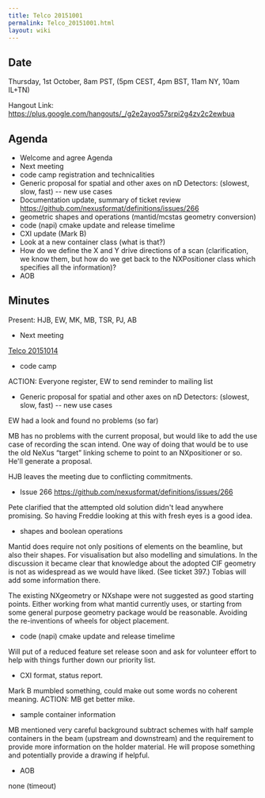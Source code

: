 ```yaml
---
title: Telco 20151001
permalink: Telco_20151001.html
layout: wiki
---
```


Date
----

Thursday, 1st October, 8am PST, (5pm CEST, 4pm BST, 11am NY, 10am IL+TN)

Hangout Link:
<https://plus.google.com/hangouts/_/g2e2ayoq57srpi2g4zv2c2ewbua>

Agenda
------

-   Welcome and agree Agenda
-   Next meeting
-   code camp registration and technicalities
-   Generic proposal for spatial and other axes on nD Detectors:
    (slowest, slow, fast) -- new use cases
-   Documentation update, summary of ticket review
    <https://github.com/nexusformat/definitions/issues/266>
-   geometric shapes and operations (mantid/mcstas geometry conversion)
-   code (napi) cmake update and release timelime
-   CXI update (Mark B)
-   Look at a new container class (what is that?)
-   How do we define the X and Y drive directions of a scan
    (clarification, we know them, but how do we get back to the
    NXPositioner class which specifies all the information)?
-   AOB

Minutes
-------

Present: HJB, EW, MK, MB, TSR, PJ, AB

-   Next meeting

[Telco 20151014](Telco_20151014.html "wikilink")

-   code camp

ACTION: Everyone register, EW to send reminder to mailing list

-   Generic proposal for spatial and other axes on nD Detectors:
    (slowest, slow, fast) -- new use cases

EW had a look and found no problems (so far)

MB has no problems with the current proposal, but would like to add the
use case of recording the scan intend. One way of doing that would be to
use the old NeXus “target” linking scheme to point to an NXpositioner or
so. He'll generate a proposal.

HJB leaves the meeting due to conflicting commitments.

-   Issue 266 <https://github.com/nexusformat/definitions/issues/266>

Pete clarified that the attempted old solution didn't lead anywhere
promising. So having Freddie looking at this with fresh eyes is a good
idea.

-   shapes and boolean operations

Mantid does require not only positions of elements on the beamline, but
also their shapes. For visualisation but also modelling and simulations.
In the discussion it became clear that knowledge about the adopted CIF
geometry is not as widespread as we would have liked. (See ticket 397.)
Tobias will add some information there.

The existing NXgeometry or NXshape were not suggested as good starting
points. Either working from what mantid currently uses, or starting from
some general purpose geometry package would be reasonable. Avoiding the
re-inventions of wheels for object placement.

-   code (napi) cmake update and release timelime

Will put of a reduced feature set release soon and ask for volunteer
effort to help with things further down our priority list.

-   CXI format, status report.

Mark B mumbled something, could make out some words no coherent meaning.
ACTION: MB get better mike.

-   sample container information

MB mentioned very careful background subtract schemes with half sample
containers in the beam (upstream and downstream) and the requirement to
provide more information on the holder material. He will propose
something and potentially provide a drawing if helpful.

-   AOB

none (timeout)
